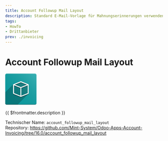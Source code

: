 ```yaml
---
title: Account Followup Mail Layout
description: Standard E-Mail-Vorlage für Mahnungserinnerungen verwenden.
tags:
- HowTo
- Drittanbieter
prev: ./invoicing
---
```

# Account Followup Mail Layout

![icon_oms_box](attachments/icon_oms_box.png)

{{ $frontmatter.description }}

Technischer Name: `account_followup_mail_layout`\
Repository: <https://github.com/Mint-System/Odoo-Apps-Account-Invoicing/tree/16.0/account_followup_mail_layout>